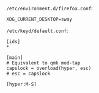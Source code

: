`/etc/environment.d/firefox.conf`:
```
XDG_CURRENT_DESKTOP=sway
```
`/etc/keyd/default.conf`:
```
[ids]
*

[main]
# Equivalent to qmk mod-tap
capslock = overload(hyper, esc)
# esc = capslock

[hyper:M-S]
```
